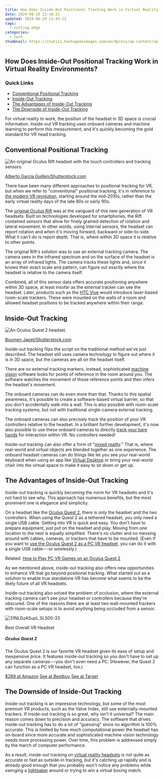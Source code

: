 ```yaml
---
title: How Does Inside-Out Positional Tracking Work in Virtual Reality Environments?
date: 2024-08-26 22:16:21
updated: 2024-08-29 11:43:12
tags:
  - cutting-edge
categories:
  - tech
thumbnail: https://static1.howtogeekimages.com/wordpress/wp-content/uploads/2021/09/shutterstock_1899784174.jpg
---
```


## How Does Inside-Out Positional Tracking Work in Virtual Reality Environments?

### Quick Links

* [Conventional Positional Tracking](https://screen-sharing-recording.techidaily.com/in-2024-greatest-war-themed-games-the-7-finest-total-war-experiences/)
* [Inside-Out Tracking](https://some-skills.techidaily.com/new-the-secret-to-success-with-filmora-top-10-editing-traits/)
* [The Advantages of Inside-Out Tracking](https://android-transfer.techidaily.com/in-2024-how-to-transfer-contacts-from-samsung-galaxy-f54-5g-to-other-android-devices-devices-drfone-by-drfone-transfer-from-android-transfer-from-android/)
* [The Downside of Inside-Out Tracking](https://facebook-video-files.techidaily.com/the-intersection-of-law-copyright-and-media-on-platforms-like-fb-for-2024/)

 For virtual reality to work, the position of the headset in 3D space is crucial information. Inside-out VR tracking uses onboard cameras and machine learning to perform this measurement, and it's quickly becoming the gold standard for VR head tracking.

##  Conventional Positional Tracking

![An original Oculus Rift headset with the touch controllers and tracking sensors.](https://static1.howtogeekimages.com/wordpress/wp-content/uploads/2021/09/shutterstock_1472152544.jpg) 

[Alberto Garcia Guillen/Shutterstock.com](https://www.shutterstock.com/image-photo/oculus-rift-cv1-virtual-reality-goggles-1472152544)

 There have been many different approaches to positional tracking for VR, but when we refer to "conventional" positional tracking, it's in reference to [the modern VR revolution](https://www.reviewgeek.com/93593/vr-isnt-a-fad-anymore-it-really-is-the-future/), starting around the mid-2010s, rather than the early virtual reality days of the late 80s or early 90s.

 The [original Oculus Rift](https://en.wikipedia.org/wiki/Oculus%5FRift%5FCV1) was at the vanguard of this new generation of VR headsets. Built on technologies developed for smartphones, the Rift contained sensors that allow for finely grained detection of rotation and lateral movement. In other words, using internal sensors, the headset can report rotation and when it's moving forward, backward or side-to-side. What it can't do is report depth. That is, where within 3D space it is relative to other points.

 The original Rift's solution was to use an external tracking camera. The camera sees in the infrared spectrum and on the surface of the headset is an array of infrared lights. The camera tracks these lights and, since it knows their exact scale and pattern, can figure out exactly where the headset is relative to the camera itself.

 Combined, all of this sensor data offers accurate positioning anywhere within 3D space, at least insofar as the external tracker can see the headset. Later, products such as the [HTC Vive](https://facebook-video-footage.techidaily.com/new-audio-perfection-achieved-expert-tips-without-a-microphone-for-2024/) would introduce laser-based room-scale trackers. These were mounted on the walls of a room and allowed headset positions to be tracked anywhere within their range.

##  Inside-Out Tracking

![An Oculus Quest 2 headset.](https://static1.howtogeekimages.com/wordpress/wp-content/uploads/2021/09/shutterstock_1892967694.jpg) 

[Boumen Japet/Shutterstock.com](https://www.shutterstock.com/image-photo/white-new-generation-vr-headset-isolated-1892967694)

 Inside-out tracking flips the script on the traditional method we've just described. The headset still uses camera technology to figure out where it is in 3D space, but the cameras are all on the headset itself.

 There are no external tracking markers, instead, sophisticated [machine vision](https://some-tips.techidaily.com/new-unleash-creative-potential-the-ultimate-hdr-guide/) software looks for points of reference in the room around you. The software watches the movement of those reference points and then infers the headset's movement.

 The onboard cameras can do even more than that. Thanks to this spatial awareness, it's possible to create a software-based virtual barrier, so that you don't accidentally walk into a wall. This is also possible with room-scale tracking systems, but not with traditional single-camera external tracking.

 The onboard cameras can also precisely track the position of your VR controllers relative to the headset. In a brilliant further development, it's now also possible to use these onboard cameras to directly [track your bare hands](https://www.anrdoezrs.net/links/3607085/type/dlg/sid/UUhtgUeUpU208569/https://www.youtube.com/watch?v=2VkO-Kc3vks) for interaction within VR. No controllers needed!

 Inside-out tracking can also offer a form of "[mixed reality](https://tech-recovery.techidaily.com/unleash-inspiration-the-507-most-captivating-instagram-captions/)." That is, where real-world and virtual objects are blended together as one experience. The onboard headset cameras can do things like let you see your real-world keyboard when using an app like [Virtual Desktop](https://www.oculus.com/experiences/quest/2017050365004772/) or bring your real-world chair into the virtual space to make it easy to sit down or get up.

##  The Advantages of Inside-Out Tracking

 Inside-out tracking is quickly becoming the norm for VR headsets and it's not hard to see why. This approach has numerous benefits, but the most prominent one is elegance and simplicity.

 On a headset like the [Oculus Quest 2](https://www.amazon.com/Oculus-Quest-Advanced-All-One-Carrying/dp/B099VMT8VZ?tag=htg-v2-5ja7j91-20&ascsubtag=UUhtgUeUpU208569&asc%5Frefurl=https%3A%2F%2Fwww.howtogeek.com%2F756785%2Fwhat-is-inside-out-tracking-in-vr%2F&asc%5Fcampaign=Short-Term), there is only the headset and the two controllers. When using the Quest 2 as a tethered headset, you only need a single USB cable. Getting into VR is quick and easy. You don't have to prepare equipment, just put on the headset and play. Moving from one location to the next is equally simplified. There's no clutter and no messing around with cables, cameras, or trackers that have to be mounted. (Even if you want to [use the Oculus Quest 2 as a PC VR headset](https://twitter-videos.techidaily.com/new-in-2024-videotwit-extractor-directly-download-tweeted-media-for-mobile/), you can do it with a single USB cable---or wirelessly.)

Related: [How to Play PC VR Games on an Oculus Quest 2](https://twitter-videos.techidaily.com/new-in-2024-videotwit-extractor-directly-download-tweeted-media-for-mobile/) 

 As we mentioned above, inside-out tracking also offers new opportunities to enhance VR that go beyond positional tracking. What started out as a solution to enable true standalone VR has become what seems to be the likely future of all VR headsets.

 Inside-out tracking also solved the problem of occlusion, where the external tracking camera can't see your headset or controllers because they're obscured. One of the reasons there are at least two wall-mounted trackers with room-scale setups is to avoid anything being occluded from a sensor.

![31NLGzA5upL._SL500_-33](https://static1.howtogeekimages.com/wordpress/wp-content/uploads/2023/06/31nlgza5upl-_sl500_-33.jpg) 

Best Overall VR Headset

#####  Oculus Quest 2

The Oculus Quest 2 is our favorite VR headset given its ease of setup and inexpensive price. It features inside-out tracking so you don't have to set up any separate cameras---you don't even need a PC. (However, the Quest 2 can function as a PC VR headset, too.)

[$289 at Amazon](https://www.amazon.com/Oculus-Quest-Advanced-All-One-Carrying/dp/B099VMT8VZ) [See at Bestbuy](https://shop-links.co/link/?exclusive=1&publisher_slug=itechdaily19598&url=https%3A%2F%2Fwww.bestbuy.com%2Fsite%2Fmeta__quest_2_advanc%2F6473553.p%3FskuId%3D6473553%2522target%253D%2522_blank) [See at Target](https://shop-links.co/link/?exclusive=1&publisher_slug=itechdaily19598&url=https%3A%2F%2Fdisneyplus.bn5x.net%2Fc%2F156932%2F564546%2F9358%3FsubId1%3DUUhtgUeUpU208569%26subId2%3Dehtg%26u%3Dhttps%253A%252F%252Fwww.target.com%252Fp%252Fmeta%255Fquest%255F2%255Fadvance%252F-%252FA-83984421%2522target%253D%2522%255Fblank) 

##  The Downside of Inside-Out Tracking

 Inside-out tracking is an impressive technology, but some of the most premium VR products, such as the Valve Index, still use externally-mounted trackers. If inside-out tracking is so great, why isn't it universal? The main reason comes down to precision and accuracy. The software that drives inside-out tracking has to do a lot of "guessing" since no algorithm is 100% accurate. This is limited by how much computational power the headset has on-board since more accurate and sophisticated machine vision technology needs more processing power. Over time, this problem is addressed simply by the march of computer performance.

 As a result, inside-out tracking on [virtual reality headsets](https://vp-tips.techidaily.com/visual-harmony-ios-and-macos-photoviewer-blend/) is not quite as accurate or fast as outside-in tracking, but it's catching up rapidly and is already good enough that you probably won't notice any problems while swinging a [lightsaber](https://www.reviewgeek.com/54179/you-can-slice-boxes-with-friends-in-the-upcoming-beat-saber-multiplayer-mode/) around or trying to win a virtual boxing match.

<ins class="adsbygoogle"
     style="display:block"
     data-ad-format="autorelaxed"
     data-ad-client="ca-pub-7571918770474297"
     data-ad-slot="1223367746"></ins>



<ins class="adsbygoogle"
     style="display:block"
     data-ad-client="ca-pub-7571918770474297"
     data-ad-slot="8358498916"
     data-ad-format="auto"
     data-full-width-responsive="true"></ins>
